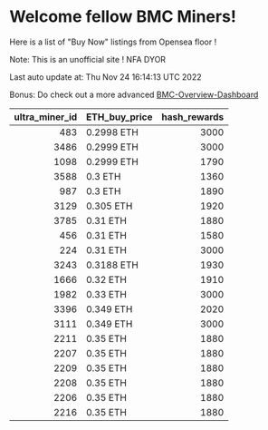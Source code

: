 # Welcome fellow BMC Miners!
Here is a list of "Buy Now" listings from Opensea floor !

Note: This is an unofficial site ! NFA DYOR

Last auto update at: Thu Nov 24 16:14:13 UTC 2022

Bonus: Do check out a more advanced [BMC-Overview-Dashboard](https://dune.com/defifunk/BMC-Overview-Dashboard)


|   ultra_miner_id | ETH_buy_price   |   hash_rewards |
|-----------------:|:----------------|---------------:|
|              483 | 0.2998 ETH      |           3000 |
|             3486 | 0.2999 ETH      |           3000 |
|             1098 | 0.2999 ETH      |           1790 |
|             3588 | 0.3 ETH         |           1360 |
|              987 | 0.3 ETH         |           1890 |
|             3129 | 0.305 ETH       |           1920 |
|             3785 | 0.31 ETH        |           1880 |
|              456 | 0.31 ETH        |           1580 |
|              224 | 0.31 ETH        |           3000 |
|             3243 | 0.3188 ETH      |           1930 |
|             1666 | 0.32 ETH        |           1910 |
|             1982 | 0.33 ETH        |           3000 |
|             3396 | 0.349 ETH       |           2020 |
|             3111 | 0.349 ETH       |           3000 |
|             2211 | 0.35 ETH        |           1880 |
|             2207 | 0.35 ETH        |           1880 |
|             2209 | 0.35 ETH        |           1880 |
|             2208 | 0.35 ETH        |           1880 |
|             2206 | 0.35 ETH        |           1880 |
|             2216 | 0.35 ETH        |           1880 |